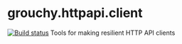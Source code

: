# grouchy.httpapi.client
[![Build status](https://img.shields.io/appveyor/ci/acraven/grouchy-httpapi-client.svg)](https://ci.appveyor.com/project/acraven/grouchy-httpapi-client)
Tools for making resilient HTTP API clients
